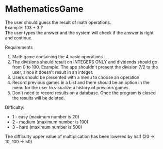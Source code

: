 # MathematicsGame
The user should guess the result of math operations.   
Example: 103 + 3 ?   
The user types the answer and the system will check if the answer is right and continue.    

Requirements<br/> 
1. Math game containing the 4 basic operations<br/>
 2. The divisions should result on INTEGERS ONLY and dividends should go from 0 to 100. Example: The app shouldn't present the division 7/2 to the user, since it doesn't result in an integer.<br/>
 3. Users should be presented with a menu to choose an operation<br/>
4. Record previous games in a List and there should be an option in the menu for the user to visualize a history of previous games.<br/>
 5. Don't need to record results on a database. Once the program is closed the results will be deleted.<br/>

Difficulty:  
 - 1 - easy (maximum number is 20)  
 - 2 - medium (maximum number is 100)  
 - 3 - hard (maximum number is 500)  

 The difficulty upper value of multiplication has been lowered by half (20 -> 10, 100 -> 50)    
